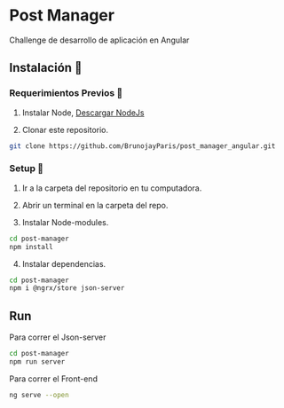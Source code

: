 # Post Manager

Challenge de desarrollo de aplicación en Angular 

## Instalación :wrench:

### Requerimientos Previos :nut_and_bolt:

1. Instalar Node, [Descargar NodeJs](https://nodejs.org/es/)

2. Clonar este repositorio. 

```bash
git clone https://github.com/BrunojayParis/post_manager_angular.git
```

### Setup :hammer:

1. Ir a la carpeta del repositorio en tu computadora.

2. Abrir un terminal en la carpeta del repo.

3. Instalar Node-modules.

```bash
cd post-manager
npm install
```
4. Instalar dependencias.

```bash
cd post-manager
npm i @ngrx/store json-server

```

## Run

Para correr el Json-server
```bash
cd post-manager
npm run server
```
Para correr el Front-end
```bash
ng serve --open
```
